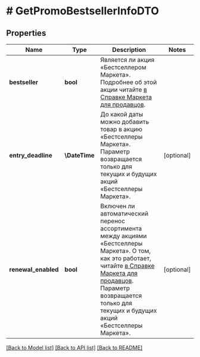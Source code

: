 # # GetPromoBestsellerInfoDTO

## Properties

Name | Type | Description | Notes
------------ | ------------- | ------------- | -------------
**bestseller** | **bool** | Является ли акция «Бестселлером Маркета». Подробнее об этой акции читайте [в Справке Маркета для продавцов](https://yandex.ru/support2/marketplace/ru/marketing/promos/market/bestsellers). |
**entry_deadline** | **\DateTime** | До какой даты можно добавить товар в акцию «Бестселлеры Маркета».  Параметр возвращается только для текущих и будущих акций «Бестселлеры Маркета». | [optional]
**renewal_enabled** | **bool** | Включен ли автоматический перенос ассортимента между акциями «Бестселлеры Маркета». О том, как это работает, читайте [в Справке Маркета для продавцов](https://yandex.ru/support/marketplace/ru/marketing/promos/market/bestsellers#next).  Параметр возвращается только для текущих и будущих акций «Бестселлеры Маркета». | [optional]

[[Back to Model list]](../../README.md#models) [[Back to API list]](../../README.md#endpoints) [[Back to README]](../../README.md)

